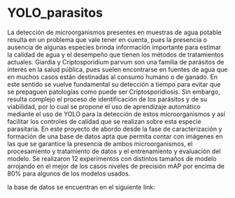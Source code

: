 # YOLO_parasitos

La detección de microorganismos presentes en muestras de agua potable resulta en un problema que vale tener en cuenta, pues la presencia o ausencia de algunas especies brinda información importante para estimar la calidad de agua y el desempeño que tienen los métodos de tratamientos actuales. Giardia y Criptosporidium parvum son una familia de parásitos de interés en la salud pública, pues suelen encontrarse en fuentes de agua que en muchos casos están destinadas al consumo humano o de ganado. En este sentido se vuelve fundamental su detección a tiempo para evitar que se prepaguen patologías como puede ser Criptosporidiosis. Sin embargo, resulta complejo el proceso de identificación de los parásitos y de su viabilidad, por lo cual se propone el uso de aprendizaje automático mediante el uso de YOLO para la detección de estos microorganismos y así facilitar los controles de calidad que se realizan sobre esta especie parasitaria. En este proyecto de abordo desde la fase de caracterización y formación de una base de datos apta que permita contar con imágenes en las que se garantice la presencia de ambos microorganismos, el procesamiento y tratamiento de datos y el entrenamiento y evaluación del modelo. Se realizaron 12 experimentos con distintos tamaños de modelo arrojando en el mejor de los casos niveles de precisión mAP por encima de 80% para algunos de los modelos usados. 


la base de datos se encuentran en el siguiente link: 
